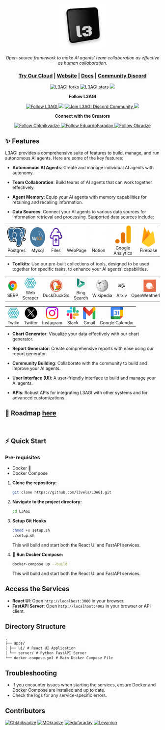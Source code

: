 <p align="center">
  <a href="https://l3agi.com//#gh-light-mode-only">
    <img src="./apps/ui/src/assets/images/l3_logo.png" alt="L3AGI logo" width="150px" height="150px"/>
  </a>
</p>

<p align="center"><i>Open-source framework to make AI agents' team collaboration as effective as human collaboration.</i></p>
    
<h3 align="center">
	<a href="https://l3agi.com?utm_medium=community&utm_source=github">Try Our Cloud</a>
   <span> | </span>
	<a href="https://www.l3agi.com?utm_medium=community&utm_source=github">Website</a>
	<span> | </span>
	<a href="./docs/basics.md">Docs</a>
	<span> | </span>
	<a href="https://discord.gg/hQ9ZWabm">Community Discord</a>
</h3>


<p align="center">
<a href="https://github.com/l3vels/L3AGI/fork" target="blank">
<img src="https://img.shields.io/github/forks/l3vels/L3AGI?style=for-the-badge" alt="L3AGI forks"/>
</a>

<a href="https://github.com/l3vels/L3AGI/stargazers" target="blank">
<img src="https://img.shields.io/github/stars/l3vels/L3AGI?style=for-the-badge" alt="L3AGI stars"/>
</a>
<a href='https://github.com/l3vels/L3AGI/releases'>
<img src='https://img.shields.io/github/release/l3vels/L3AGI?&label=Latest&style=for-the-badge'>
</a>

</p>

<p align="center"><b>Follow L3AGI </b></p>

<p align="center">
<a href="https://twitter.com/l3velshq" target="blank">
<img src="https://img.shields.io/twitter/follow/l3vels?label=Follow: l3vels&style=social" alt="Follow L3AGI"/>
</a>
<a href="https://wwwhttps://github.com/orgs/l3vels/projects/1/views/1.reddit.com/r/L3AGI" target="_blank"><img src="https://img.shields.io/twitter/url?label=/r/L3AGI&logo=reddit&style=social&url=https://github.com/l3vels/L3AGI"/></a>

<a href="https://discord.gg/hQ9ZWabm" target="blank">
<img src="https://img.shields.io/discord/1085735429426401340?label=Join%20L3AGI&logo=discord&style=social" alt="Join L3AGI Discord Community"/>
</a>
<a href="https://www.youtube.com/@gigachkhikvadze7497" target="_blank"><img src="https://img.shields.io/twitter/url?label=Youtube&logo=youtube&style=social&url=https://github.com/l3vels/L3AGI"/></a>
</p>

<p align="center"><b>Connect with the Creators </b></p>

<p align="center">
<a href="https://twitter.com/gigch_eth" target="blank">
<img src="https://img.shields.io/twitter/follow/gigch_eth?label=Follow: Giga&style=social" alt="Follow Chkhikvadze"/>
</a>
<a href="https://twitter.com/EduardoFaraday" target="blank">
<img src="https://img.shields.io/twitter/follow/EduardoFaraday?label=Follow: EduardoFaraday&style=social" alt="Follow EduardoFaraday"/>
</a>
<a href="https://twitter.com/MOkradze" target="blank">
<img src="https://img.shields.io/twitter/follow/MOkradze?label=Follow: MOkradze&style=social" alt="Follow Okradze"/>
</a>
</p>

## ✨ Features

L3AGI provides a comprehensive suite of features to build, manage, and run autonomous AI agents. Here are some of the key features:

- **Autonomous AI Agents**: Create and manage individual AI agents with autonomy.

- **Team Collaboration**: Build teams of AI agents that can work together effectively.

- **Agent Memory**: Equip your AI agents with memory capabilities for retaining and recalling information.


- **Data Sources**: Connect your AI agents to various data sources for information retrieval and processing. Supported data sources include:
  <!-- - ## <img src="./apps/ui/src/assets/images/postgres.png" width="30px" height="30"> Postgres 
  - ## <img src="./apps/ui/src/assets/images/mySql.png" width="30px" height="30px"> Mysql 
  - ## <img src="./apps/ui/src/assets/images/file.png" width="30px" height="30px"> Upload Files 
  - ## <img src="./apps/ui/src/assets/images/web.jpg" width="30" height="30"> Web Page Scrapping 
  - ## <img src="./apps/ui/src/assets/images/notion.png" width="30" height="30"> Notion 
  - ## <img src="./apps/ui/src/assets/images/google_analytics.png" width="30" height="30"> Google Analytics 
  - ## <img src="./apps/ui/src/assets/images/firebase.svg" width="30" height="30"> Firebase -->


<table align="center" style="border: none;">
  <tr>
    <td align="center"><img src="./apps/ui/src/assets/images/postgres.png" width="64px" height="64px"><br>Postgres</td>
    <td align="center"><img src="./apps/ui/src/assets/images/mySql.png" width="64px" height="64px"><br>Mysql</td>
    <td align="center"><img src="./apps/ui/src/assets/images/uploadFile.png" width="64px" height="64px"><br>Files</td>
    <td align="center"><img src="./apps/ui/src/assets/images/web.jpg" width="64px" height="64px"><br>WebPage</td>
    <td align="center"><img src="./apps/ui/src/assets/images/notion.png" width="64px" height="64px"><br>Notion</td>
    <td align="center"><img src="./apps/ui/src/assets/images/google_analytics.png" width="64px" height="64px"><br>Google Analytics</td>
    <td align="center"><img src="./apps/ui/src/assets/images/firebase.svg" width="64px" height="64px"><br>Firebase</td>
  </tr>
</table>




- **Toolkits**: Use our pre-built collections of tools, designed to be used together for specific tasks, to enhance your AI agents' capabilities.


<table align="center" style="border: none;">
  <tr>
    <td align="center" style="border: none;"><img src="./apps/ui/src/assets/tools/google.png" width="40px" height="40px"><br>SERP</td>
    <td align="center" style="border: none;"><img src="./apps/ui/src/assets/tools/webscrapping.png" width="40px" height="40px"><br>Web Scraper</td>
    <td align="center" style="border: none;"><img src="./apps/ui/src/assets/tools/DuckDuckGo.png" width="40px" height="40px"><br>DuckDuckGo</td>
    <td align="center" style="border: none;"><img src="./apps/ui/src/assets/tools/bing.png" width="40px" height="40px"><br>Bing Search</td>
    <td align="center" style="border: none;"><img src="./apps/ui/src/assets/tools/wikipedia.png" width="40px" height="40px" style="border: none;"><br>Wikipedia</td>
    <td align="center" style="border: none;"><img src="./apps/ui/src/assets/tools/arxiv.jpeg" width="40px" height="40px"><br>Arxiv</td>
    <td align="center" style="border: none;"><img src="./apps/ui/src/assets/tools/openweather.svg" width="40px" height="40px"><br>OpenWeatherMap</td>
  </tr>
</table>
<table align="center" style="border: none;">
  <tr>
    <td align="center"><img src="./apps/ui/src/assets/tools/twillio.png" width="40px" height="40px"><br>Twilio</td>
    <td align="center"><img src="./apps/ui/src/assets/tools/twitter.png" width="40px" height="40px"><br>Twitter</td>
    <td align="center"><img src="./apps/ui/src/assets/tools/instagram.webp" width="40px" height="40px"><br>Instagram</td>
    <td align="center"><img src="./apps/ui/src/assets/tools/slack.png" width="40px" height="40px"><br>Slack</td>
    <td align="center"><img src="./apps/ui/src/assets/tools/gmail.png" width="40px" height="40px"><br>Gmail</td>
    <td align="center"><img src="./apps/ui/src/assets/tools/googleCalendar.png" width="40px" height="40px"><br>Google Calendar</td>
  </tr>
</table>



<!-- - **Code Generator**: Generate code snippets automatically to speed up your development process. -->

- **Chart Generator**: Visualize your data effectively with our chart generator.

- **Report Generator**: Create comprehensive reports with ease using our report generator.

- **Community Building**: Collaborate with the community to build and improve your AI agents.

- **User Interface (UI)**: A user-friendly interface to build and manage your AI agents.

- **APIs**: Robust APIs for integrating L3AGI with other systems and for advanced customizations.


## 🚀 Roadmap [here](https://github.com/orgs/l3vels/projects/1)
<br>


## ⚡ Quick Start

### Pre-requisites

- Docker 🐳
- Docker Compose


1. **Clone the repository:**

   ```bash
   git clone https://github.com/l3vels/L3AGI.git
   ```

2. **Navigate to the project directory:**

   ```bash
   cd L3AGI
   ```

3. **Setup Git Hooks**

   ```bash
   chmod +x setup.sh
   ./setup.sh
   ```

   This will build and start both the React UI and FastAPI services.


4. 🐳 **Run Docker Compose:**

   ```bash
   docker-compose up --build
   ```

   This will build and start both the React UI and FastAPI services.

## Access the Services

- **React UI**: Open `http://localhost:3000` in your browser.
- **FastAPI Server**: Open `http://localhost:4002` in your browser or API client.

## Directory Structure

```
.
├── apps/
│ ├── ui/ # React UI Application
│ └── server/ # Python FastAPI Server
└── docker-compose.yml # Main Docker Compose File
```

## Troubleshooting

- If you encounter issues when starting the services, ensure Docker and Docker Compose are installed and up to date.
- Check the logs for any service-specific errors.



## Contributors
[![Chkhikvadze](https://images.weserv.nl/?url=https://avatars.githubusercontent.com/u/10281306?v=4&w=50&h=50&mask=circle)](https://github.com/Chkhikvadze) 
[![MOkradze](https://images.weserv.nl/?url=https://avatars.githubusercontent.com/u/22216909?v=4&w=50&h=50&mask=circle)](https://github.com/MOkradze) 
[![edufaraday](https://images.weserv.nl/?url=https://avatars.githubusercontent.com/u/56274334?v=4&w=50&h=50&mask=circle)](https://github.com/edufaraday) 
[![Levanion](https://images.weserv.nl/?url=https://avatars.githubusercontent.com/u/91427080?v=4&w=50&h=50&mask=circle)](https://github.com/levanion) 